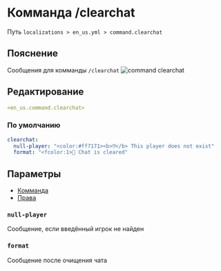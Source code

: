 # Комманда /clearchat
Путь `localizations > en_us.yml > command.clearchat`

## Пояснение
Сообщения для комманды `/clearchat`
![command clearchat](/commandclearchat.png)

## Редактирование
```yaml
<en_us.command.clearchat>
```

### По умолчанию
```yaml
clearchat:
  null-player: "<color:#ff7171><b>⁉</b> This player does not exist"
  format: "<fcolor:1>💬 Chat is cleared"
```

## Параметры

- [Комманда](/docs/command/clearchat/)
- [Права](/docs/permission/command/clearchat/)

### `null-player`

Сообщение, если введённый игрок не найден

### `format`

Сообщение после очищения чата

